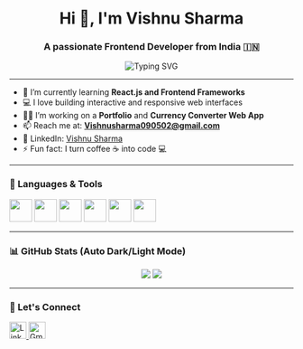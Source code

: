 <h1 align="center">Hi 👋, I'm Vishnu Sharma</h1>
<h3 align="center">A passionate Frontend Developer from India 🇮🇳</h3>

<p align="center">
  <img src="https://readme-typing-svg.demolab.com?font=Fira+Code&size=24&pause=1000&center=true&vCenter=true&width=500&lines=Frontend+Developer;HTML+%7C+CSS+%7C+JavaScript;React+Learner+%7C+Python+Basics;Web+Design+Enthusiast;Building+Responsive+Websites" alt="Typing SVG" />
</p>

---

- 🌱 I’m currently learning **React.js and Frontend Frameworks**
- 💻 I love building interactive and responsive web interfaces
- 👨‍💻 I’m working on a **Portfolio** and **Currency Converter Web App**
- 📫 Reach me at: **Vishnusharma090502@gmail.com**
- 💼 LinkedIn: [Vishnu Sharma](https://www.linkedin.com/in/vishnu-sharma090502/)
- ⚡ Fun fact: I turn coffee ☕ into code 💻

---

### 🚀 Languages & Tools

<p align="left">
  <img src="https://cdn.jsdelivr.net/gh/devicons/devicon/icons/html5/html5-original.svg" height="40" />
  <img src="https://cdn.jsdelivr.net/gh/devicons/devicon/icons/css3/css3-original.svg" height="40" />
  <img src="https://cdn.jsdelivr.net/gh/devicons/devicon/icons/javascript/javascript-original.svg" height="40" />
  <img src="https://cdn.jsdelivr.net/gh/devicons/devicon/icons/react/react-original.svg" height="40" />
  <img src="https://cdn.jsdelivr.net/gh/devicons/devicon/icons/python/python-original.svg" height="40" />
  <img src="https://cdn.jsdelivr.net/gh/devicons/devicon/icons/git/git-original.svg" height="40" />
</p>

---

### 📊 GitHub Stats (Auto Dark/Light Mode)

<p align="center">
  <picture>
    <source 
      srcset="https://github-readme-stats.vercel.app/api?username=vishnusharma090502&show_icons=true&theme=dark" 
      media="(prefers-color-scheme: dark)" />
    <source 
      srcset="https://github-readme-stats.vercel.app/api?username=vishnusharma090502&show_icons=true&theme=default" 
      media="(prefers-color-scheme: light), (prefers-color-scheme: no-preference)" />
    <img src="https://github-readme-stats.vercel.app/api?username=vishnusharma090502&show_icons=true" />
  </picture>

  <picture>
    <source 
      srcset="https://github-readme-streak-stats.herokuapp.com?user=vishnusharma090502&theme=dark" 
      media="(prefers-color-scheme: dark)" />
    <source 
      srcset="https://github-readme-streak-stats.herokuapp.com?user=vishnusharma090502&theme=default" 
      media="(prefers-color-scheme: light), (prefers-color-scheme: no-preference)" />
    <img src="https://github-readme-streak-stats.herokuapp.com?user=vishnusharma090502" />
  </picture>
</p>

---

### 🔗 Let's Connect

<p align="left">
  <a href="https://www.linkedin.com/in/vishnu-sharma090502/" target="_blank">
    <img src="https://cdn-icons-png.flaticon.com/512/174/174857.png" width="30" alt="LinkedIn" />
  </a>
  <a href="mailto:Vishnusharma090502@gmail.com">
    <img src="https://cdn-icons-png.flaticon.com/512/732/732200.png" width="30" alt="Gmail" />
  </a>
</p>
